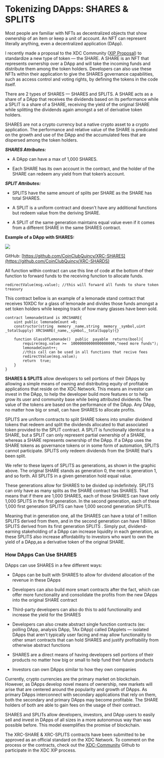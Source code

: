 # **Tokenizing DApps: SHARES & SPLITS**

  

Most people are familiar with NFTs as decentralized objects that show ownership of an item or keep a unit of account. An NFT can represent literally anything, even a decentralized application (DApp).

  

I recently made a proposal to the XDC Community ([XIP Proposal](https://github.com/XDC-Community/XIPs.github.io)) to standardize a new type of token — the SHARE. A SHARE is an NFT that represents ownership over a DApp and will take the incoming funds and distribute them among the token holders. Developers can also use these NFTs within their application to give the SHARES governance capabilities, such as access control and voting rights, by defining the tokens in the code itself.

  

There are 2 types of SHARES — SHARES and SPLITS. A SHARE acts as a share of a DApp that receives the dividends based on its performance while a SPLIT is a share of a SHARE, receiving the yield of the original SHARE while splitting the dividends again amongst a set of derivative token holders.

  

SHARES are not a crypto currency but a native crypto asset to a crypto application. The performance and relative value of the SHARE is predicated on the growth and use of the DApp and the accumulated fees that are dispersed among the token holders.

  

**_SHARES Attributes:_**

-   A DApp can have a max of 1,000 SHARES.
    
-   Each SHARE has its own account in the contract, and the holder of the SHARE can redeem any yield from that token’s account.
    

  

_**SPLIT Attributes:**_

-   SPLITS have the same amount of splits per SHARE as the SHARE has total SHARES.
    
-   A SPLIT is a uniform contract and doesn't have any additional functions but redeem value from the deriving SHARE.
    
-   A SPLIT of the same generation maintains equal value even if it comes from a different SHARE in the same SHARES contract.
    

  

**Example of a DApp with SHARES:**

![](https://lh5.googleusercontent.com/VGAhLfodKDyz8KcP-dNBAU9gWEjBnsewnF3C2ZlpdO2TuJ6rzV6iAy95PXsZEvDi_G3rFs8bM2byNLrnJaGO9fDNxVbs2_FWHZLn1_OUf3HuAFLu1an4qOd-EVgnWL0eYMGrDBR67mNN0ApIlfRWXSgIa7U9tp3p8FGvq7Z_co6T2uCUk8EN48HUoQ)

  

GitHub: [https://github.com/CoinClubQuincy/XRC-SHARES](https://github.com/CoinClubQuincy/XRC-SHARDS)

  All function within contract can use this line of code at the bottom of their function to forward funds to the receiving function to allocate funds.
```solidity
redirectValue(msg.value); //this will forward all funds to share token treasury
```
This contract bellow is an example of a lemonade stand contract that receives 10XDC for a glass of lemonade and divides those funds amongst a set token holders while keeping track of how many glasses have been sold.

```solidity
contract lemonadeStand is XRCSHARE{
    uint public lemonadeCount =0;
    constructor(string  memory _name,string  memory _symbol,uint _totalSupply) XRCSHARE(_name,_symbol,_totalSupply){}
    
    function GlassOfLemonade()  public  payable  returns(bool){
        require(msg.value >=  10000000000000000000,"need more funds");
        lemonadeCount++;
        //this call can be used in all functions that recive fees
        redirectValue(msg.value);
        return  true;
    }
}
``` 

**SHARES & SPLITS** allow developers to sell portions of their DApps by allowing a simple means of owning and distributing equity of profitable applications that reside on the XDC Network. This means an investor can invest in the DApp, to help the developer build more features or to help grow its user and community base while being attributed dividends. The value of the tokens are based on the performance of the DApp. Any DApp, no matter how big or small, can have SHARES to allocate profits.

  

SPLITS are uniform contracts to split SHARE tokens into smaller dividend tokens that redeem and split the dividends allocated to that associated token provided to the SPLIT contract. A SPLIT is functionally identical to a SHARE, but a SPLIT can only represent partial ownership of a SHARE, whereas a SHARE represents ownership of the DApp. If a DApp uses the SHARE tokens as governance tokens or in some form of automation, SPLITS cannot participate. SPLITS only redeem dividends from the SHARE that's been split.

  

We refer to these layers of SPLITS as generations, as shown in the graphic above. The original SHARE stands as generation 0, the next is generation 1, and so forth. All SPLITS in a given generation hold equal value.

  

These generations allow for SHARES to be divided up indefinitely. SPLITS can only have as many splits as the SHARE contract has SHARES. That means that if there are 1,000 SHARES, each of those SHARES can have only 1,000 SPLITS in the first generation. In the second generation, each of these 1,000 first generation SPLITS can have 1,000 second generation SPLITS.

  

Meaning that in generation one, all the SHARES can have a total of 1 million SPLITS derived from them, and in the second generation can have 1 Billion SPLITS derived from its first generation SPLITS . Simply put, dividend-earning stakeholding of a DApp can increase liquidity in each generation, as these SPLITS also increase affordability to investors who want to own the yield of a DApp,as a derivative token of the original SHARE.

### How DApps Can Use SHARES

DApps can use SHARES in a few different ways:

  

-   DApps can be built with SHARES to allow for dividend allocation of the revenue in these DApps
    
-   Developers can also build more smart contracts after the fact, which can offer more functionality and consolidate the profits from the new DApps into the original SHARE contract
    
-   Third-party developers can also do this to add functionality and increase the yield for the SHARES
    
-   Developers can also create abstract single function contracts (ex: polling DApp, analysis DApp, TAx DApp) called DApplets — isolated DApps that aren't typically user facing and may allow functionality to other smart contracts that can hold SHARES and justify profitability from otherwise abstract functions
    
-   SHARES are a direct means of having developers sell portions of their products no matter how big or small to help fund their future products
    
-   Investors can own DApps similar to how they own companies
    

  

Currently, crypto currencies are the primary market on blockchain. However, as DApps develop novel means of ownership, new markets will arise that are centered around the popularity and growth of DApps. As primary DApps interconnect with secondary applications that rely on them, both the secondary and primary DApps may become profitable. The SHARE holders of both are able to gain fees on the usage of their contract.

  

SHARES and SPLITs allow developers, investors, and DApp users to easily sell and invest in DApps of all sizes in a more autonomous way than was possible before. This model exemplifies the promise of blockchain.

  

The XRC-SHARE & XRC-SPLITS contracts have been submitted to be approved as an official standard on the XDC Network. To comment on the process or the contracts, check out the [XDC-Community](https://github.com/XDC-Community/XIPs.github.io) Github to participate in the XDC XIP process.
